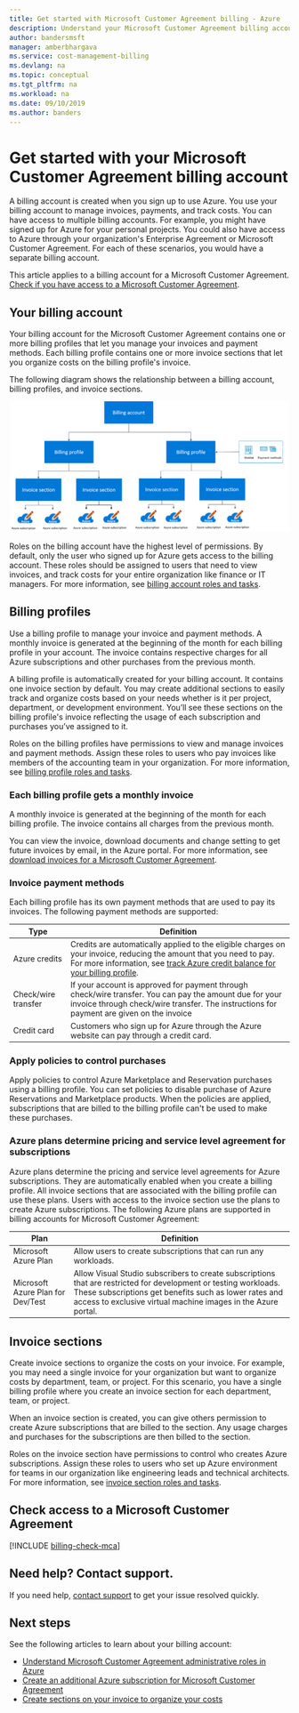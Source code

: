 ```yaml
---
title: Get started with Microsoft Customer Agreement billing - Azure
description: Understand your Microsoft Customer Agreement billing account
author: bandersmsft
manager: amberbhargava
ms.service: cost-management-billing
ms.devlang: na
ms.topic: conceptual
ms.tgt_pltfrm: na
ms.workload: na
ms.date: 09/10/2019
ms.author: banders
---
```


# Get started with your Microsoft Customer Agreement billing account

A billing account is created when you sign up to use Azure. You use your billing account to manage invoices, payments, and track costs. You can have access to multiple billing accounts. For example, you might have signed up for Azure for your personal projects. You could also have access to Azure through your organization's Enterprise Agreement or Microsoft Customer Agreement. For each of these scenarios, you would have a separate billing account.

This article applies to a billing account for a Microsoft Customer Agreement. [Check if you have access to a Microsoft Customer Agreement](#check-access-to-a-microsoft-customer-agreement).

## Your billing account

Your billing account for the Microsoft Customer Agreement contains one or more billing profiles that let you manage your invoices and payment methods. Each billing profile contains one or more invoice sections that let you organize costs on the billing profile's invoice.

The following diagram shows the relationship between a billing account, billing profiles, and invoice sections.

![Diagram showing the Microsoft Customer Agreement billing hierarchy](./media/billing-mca-overview/mca-billing-hierarchy.png)

Roles on the billing account have the highest level of permissions. By default, only the user who signed up for Azure gets access to the billing account. These roles should be assigned to users that need to view invoices, and track costs for your entire organization like finance or IT managers. For more information, see [billing account roles and tasks](billing-understand-mca-roles.md#billing-account-roles-and-tasks).

## Billing profiles

Use a billing profile to manage your invoice and payment methods. A monthly invoice is generated at the beginning of the month for each billing profile in your account. The invoice contains respective charges for all Azure subscriptions and other purchases from the previous month.

A billing profile is automatically created for your billing account. It contains one invoice section by default. You may create additional sections to easily track and organize costs based on your needs whether is it per project, department, or development environment. You’ll see these sections on the billing profile's invoice reflecting the usage of each subscription and purchases you’ve assigned to it.

Roles on the billing profiles have permissions to view and manage invoices and payment methods. Assign these roles to users who pay invoices like members of the accounting team in your organization. For more information, see [billing profile roles and tasks](billing-understand-mca-roles.md#billing-profile-roles-and-tasks).

### Each billing profile gets a monthly invoice

A monthly invoice is generated at the beginning of the month for each billing profile. The invoice contains all charges from the previous month.

You can view the invoice, download documents and change setting to get future invoices by email, in the Azure portal. For more information, see [download invoices for a Microsoft Customer Agreement](billing-download-azure-invoice-daily-usage-date.md#download-invoices-for-a-microsoft-customer-agreement).

### Invoice payment methods

Each billing profile has its own payment methods that are used to pay its invoices. The following payment methods are supported:

| Type             | Definition  |
|------------------|-------------|
|Azure credits    |  Credits are automatically applied to the eligible charges on your invoice, reducing the amount that you need to pay. For more information, see [track Azure credit balance for your billing profile](billing-mca-check-azure-credits-balance.md). |
|Check/wire transfer | If your account is approved for payment through check/wire transfer. You can pay the amount due for your invoice through check/wire transfer. The instructions for payment are given on the invoice |
|Credit card | Customers who sign up for Azure through the Azure website can pay through a credit card. |

### Apply policies to control purchases

Apply policies to control Azure Marketplace and Reservation purchases using a billing profile. You can set policies to disable purchase of Azure Reservations and Marketplace products. When the policies are applied, subscriptions that are billed to the billing profile can't be used to make these purchases.

### Azure plans determine pricing and service level agreement for subscriptions

Azure plans determine the pricing and service level agreements for Azure subscriptions. They are automatically enabled when you create a billing profile. All invoice sections that are associated with the billing profile can use these plans. Users with access to the invoice section use the plans to create Azure subscriptions. The following Azure plans are supported in billing accounts for Microsoft Customer Agreement:

| Plan             | Definition  |
|------------------|-------------|
|Microsoft Azure Plan   | Allow users to create subscriptions that can run any workloads.  |
|Microsoft Azure Plan for Dev/Test | Allow Visual Studio subscribers to create subscriptions that are restricted for development or testing workloads. These subscriptions get benefits such as lower rates and access to exclusive virtual machine images in the Azure portal. |

## Invoice sections

Create invoice sections to organize the costs on your invoice. For example, you may need a single invoice for your organization but want to organize costs by department, team, or project. For this scenario, you have a single billing profile where you create an invoice section for each department, team, or project.

When an invoice section is created, you can give others permission to create Azure subscriptions that are billed to the section. Any usage charges and purchases for the subscriptions are then billed to the section.

Roles on the invoice section have permissions to control who creates Azure subscriptions. Assign these roles to users who set up Azure environment for teams in our organization like engineering leads and technical architects. For more information, see [invoice section roles and tasks](billing-understand-mca-roles.md#invoice-section-roles-and-tasks).

## Check access to a Microsoft Customer Agreement
[!INCLUDE [billing-check-mca](../../includes/billing-check-mca.md)]

## Need help? Contact support.

If you need help, [contact support](https://portal.azure.com/?#blade/Microsoft_Azure_Support/HelpAndSupportBlade) to get your issue resolved quickly.

## Next steps

See the following articles to learn about your billing account:

- [Understand Microsoft Customer Agreement administrative roles in Azure](billing-understand-mca-roles.md)
- [Create an additional Azure subscription for Microsoft Customer Agreement](billing-mca-create-subscription.md)
- [Create sections on your invoice to organize your costs](billing-mca-section-invoice.md)
